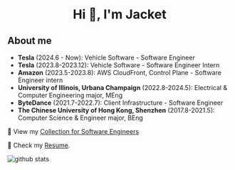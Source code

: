 <h1 align="center">Hi 👋, I'm Jacket</h1>
<p align="left">
</p>

## About me
- **Tesla** (2024.6 - Now): Vehicle Software - Software Engineer
- **Tesla** (2023.8-2023.12): Vehicle Software - Software Engineer Intern
- **Amazon** (2023.5-2023.8): AWS CloudFront, Control Plane - Software Engineer intern
- **University of Illinois, Urbana Champaign** (2022.8-2024.5): Electrical & Computer Engineering major, MEng
- **ByteDance** (2021.7-2022.7): Client Infrastructure - Software Engineer
- **The Chinese University of Hong Kong, Shenzhen** (2017.8-2021.5): Computer Science & Engineer major, BEng

💬 View my [Collection for Software Engineers](https://president810.notion.site/Collection-for-Software-Engineers-9d943b4a5be1415bbdcc2c919de73144)

📄 Check my [Resume](https://github.com/PRESIDENT810/PRESIDENT810/blob/main/Resume.pdf).


<picture decoding="async" loading="lazy">
  <source media="(prefers-color-scheme: light)" srcset="https://pixel-profile.vercel.app/api/github-stats?username=PRESIDENT810&screen_effect=true&background=linear-gradient(to%20bottom%20right%2C%20%2374dcc4%2C%20%234597e9)">
  <source media="(prefers-color-scheme: dark)" srcset="https://pixel-profile.vercel.app/api/github-stats?username=PRESIDENT810&screen_effect=true&background=linear-gradient(to%20bottom%20right%2C%20%235580eb%2C%20%232aeeff)">
  <img alt="github stats" src="https://pixel-profile.vercel.app/api/github-stats?username=PRESIDENT810&screen_effect=false&background=linear-gradient(to%20bottom%20right%2C%20%2374dcc4%2C%20%234597e9)">
</picture>
